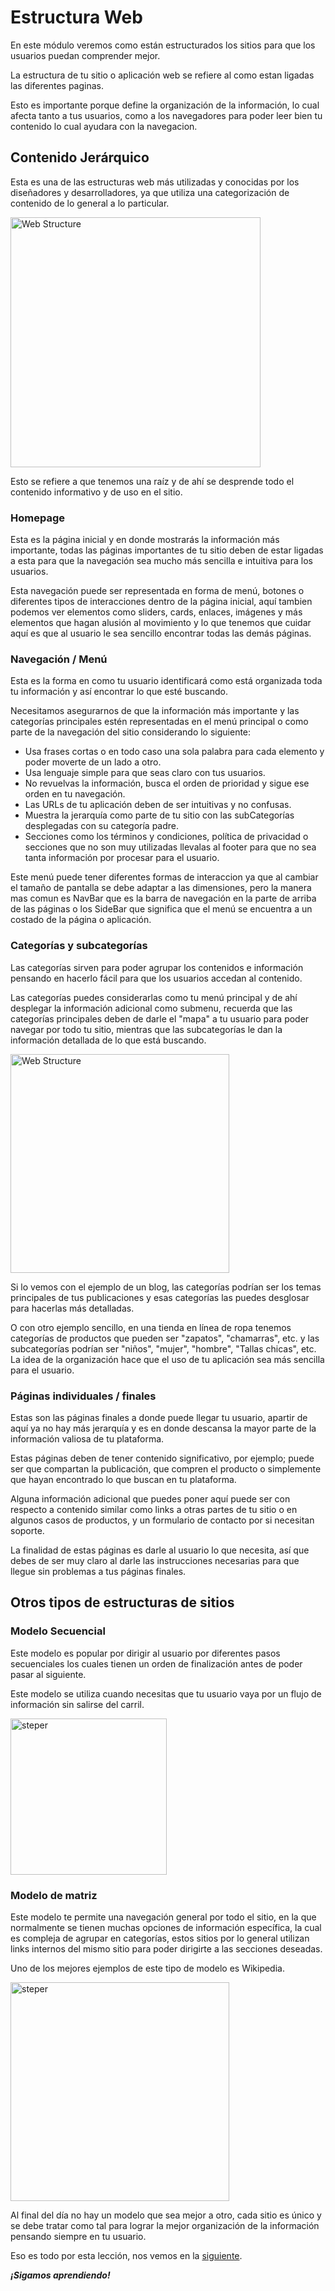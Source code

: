 # Estructura Web

En este módulo veremos como están estructurados los sitios para que los usuarios puedan comprender mejor.

La estructura de tu sitio o aplicación web se refiere al como estan ligadas las diferentes paginas.

Esto es importante porque define la organización de la información, lo cual afecta tanto a tus usuarios, como a los navegadores para poder leer bien tu contenido lo cual ayudara con la navegacion.

## Contenido Jerárquico

Esta es una de las estructuras web más utilizadas y conocidas por los diseñadores y desarrolladores, ya que utiliza una categorización de contenido de lo general a lo particular. 

<img src="../images/structure.webp" alt="Web Structure" height="400">

Esto se refiere a que tenemos una raíz y de ahí se desprende todo el contenido informativo y de uso en el sitio.

### Homepage
Esta es la página inicial y en donde mostrarás la información más importante, todas las páginas importantes de tu sitio deben de estar ligadas a esta para que la navegación sea mucho más sencilla e intuitiva para los usuarios.

Esta navegación puede ser representada en forma de menú, botones o diferentes tipos de interacciones dentro de la página inicial, aquí tambien podemos ver elementos como sliders, cards, enlaces, imágenes y más elementos que hagan alusión al movimiento y lo que tenemos que cuidar aquí es que al usuario le sea sencillo encontrar todas las demás páginas.

### Navegación / Menú
Esta es la forma en como tu usuario identificará como está organizada toda tu información y así encontrar lo que esté buscando.

Necesitamos asegurarnos de que la información más importante y las categorías principales estén representadas en el menú principal o como parte de la navegación del sitio considerando lo siguiente:

- Usa frases cortas o en todo caso una sola palabra para cada elemento y poder moverte de un lado a otro.
- Usa lenguaje simple para que seas claro con tus usuarios.
- No revuelvas la información, busca el orden de prioridad y sigue ese orden en tu navegación.
- Las URLs de tu aplicación deben de ser intuitivas y no confusas.
- Muestra la jerarquía como parte de tu sitio con las subCategorías desplegadas con su categoría padre.
- Secciones como los términos y condiciones, política de privacidad o secciones que no son muy utilizadas llevalas al footer para que no sea tanta información por procesar para el usuario.

Este menú puede tener diferentes formas de interaccion ya que al cambiar el tamaño de pantalla se debe adaptar a las dimensiones, pero la manera mas comun es NavBar que es la barra de navegación en la parte de arriba de las páginas o los SideBar que significa que el menú se encuentra a un costado de la página o aplicación.

### Categorías y subcategorías
Las categorías sirven para poder agrupar los contenidos e información pensando en hacerlo fácil para que los usuarios accedan al contenido.

Las categorías puedes considerarlas como tu menú principal y de ahí desplegar la información adicional como submenu, recuerda que las categorías principales deben de darle el "mapa" a tu usuario para poder navegar por todo tu sitio, mientras que las subcategorías le dan la información detallada de lo que está buscando.

<img src="../images/mapa.jpg" alt="Web Structure" height="350">

Si lo vemos con el ejemplo de un blog, las categorías podrían ser los temas principales de tus publicaciones y esas categorías las puedes desglosar para hacerlas más detalladas.

O con otro ejemplo sencillo, en una tienda en línea de ropa tenemos categorías de productos que pueden ser "zapatos", "chamarras", etc. y las subcategorías podrían ser "niños", "mujer", "hombre", "Tallas chicas", etc. La idea de la organización hace que el uso de tu aplicación sea más sencilla para el usuario.

### Páginas individuales / finales
Estas son las páginas finales a donde puede llegar tu usuario, apartir de aquí ya no hay más jerarquía y es en donde descansa la mayor parte de la información valiosa de tu plataforma.

Estas páginas deben de tener contenido significativo, por ejemplo; puede ser que compartan la publicación, que compren el producto o simplemente que hayan encontrado lo que buscan en tu plataforma.

Alguna información adicional que puedes poner aquí puede ser con respecto a contenido similar como links a otras partes de tu sitio o en algunos casos de productos, y un formulario de contacto por si necesitan soporte.

La finalidad de estas páginas es darle al usuario lo que necesita, así que debes de ser muy claro al darle las instrucciones necesarias para que llegue sin problemas a tus páginas finales.

## Otros tipos de estructuras de sitios

### Modelo Secuencial
Este modelo es popular por dirigir al usuario por diferentes pasos secuenciales los cuales tienen un orden de finalización antes de poder pasar al siguiente.

Este modelo se utiliza cuando necesitas que tu usuario vaya por un flujo de información sin salirse del carril.

<img src="../images/steper.gif" alt="steper" height="250">

### Modelo de matriz
Este modelo te permite una navegación general por todo el sitio, en la que normalmente se tienen muchas opciones de información específica, la cual es compleja de agrupar en categorías, estos sitios por lo general utilizan links internos del mismo sitio para poder dirigirte a las secciones deseadas.

Uno de los mejores ejemplos de este tipo de modelo es Wikipedia.

<img src="../images/wiki.png" alt="steper" height="350">

Al final del día no hay un modelo que sea mejor a otro, cada sitio es único y se debe tratar como tal para lograr la mejor organización de la información pensando siempre en tu usuario.

Eso es todo por esta lección, nos vemos en la [siguiente](./5.-estructuraCodigo.md).

***¡Sigamos aprendiendo!***
